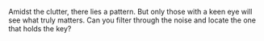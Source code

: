 Amidst the clutter, there lies a pattern. But only those with a keen eye will see what truly matters. Can you filter through the noise and locate the one that holds the key?
